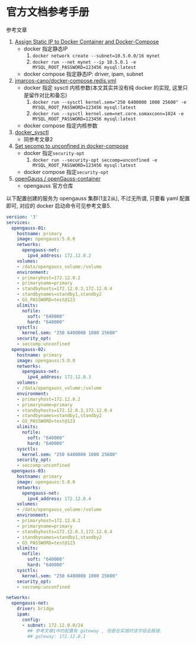 # 官方文档参考手册

参考文章

1. [Assign Static IP to Docker Container and Docker-Compose](https://www.baeldung.com/ops/docker-assign-static-ip-container)
    - docker 指定静态IP
        1. `docker network create --subnet=10.5.0.0/16 mynet`
        2. `docker run --net mynet --ip 10.5.0.1 -e MYSQL_ROOT_PASSWORD=123456 mysql:latest`
    - docker compose 指定静态IP: driver, ipam, subnet
2. [jmarcos-cano/docker-compose.redis.yml](https://gist.github.com/jmarcos-cano/9b5d16d5e65999875e60f44be4c370df)
    - docker 指定 sysctl 内核参数(本文其实并没有纯 docker 的实现, 这里只是留作对比和备忘)
        1. `docker run --sysctl kernel.sem="250 6400000 1000 25600" -e MYSQL_ROOT_PASSWORD=123456 mysql:latest`
        2. `docker run --sysctl kernel.sem=net.core.somaxconn=1024 -e MYSQL_ROOT_PASSWORD=123456 mysql:latest`
    - docker compose 指定内核参数
3. [docker_sysctl](https://beixiu.net/dev/docker-sysctl/)
    - 同参考文章2
4. [Set secomp to unconfined in docker-compose](https://stackoverflow.com/questions/46053672/set-secomp-to-unconfined-in-docker-compose)
    - docker 指定`security-opt`
        1. `docker run --security-opt seccomp=unconfined -e MYSQL_ROOT_PASSWORD=123456 mysql:latest`
    - docker compose 指定`security-opt`
5. [openGauss / openGauss-container](https://gitee.com/opengauss/openGauss-container/tree/03dd83be9dbd19b4ee302bd4f379a6ce5c1d4f1b/)
    - opengauss 官方仓库

以下配置创建的服务为 opengauss 集群(1主2从), 不过无所谓, 只要看 yaml 配置即可, 对应的 docker 启动命令可见参考文章5.

```yaml
version: '3'
services:
  opengauss-01:
    hostname: primary
    image: opengauss:5.0.0
    networks:
      opengauss-net:
        ipv4_address: 172.12.0.2
    volumes:
    - /data/opengauss_volume:/volume
    environment:
    - primaryhost=172.12.0.2
    - primaryname=primary
    - standbyhosts=172.12.0.3,172.12.0.4
    - standbynames=standby1,standby2
    - GS_PASSWORD=test@123
    ulimits:
      nofile:
        soft: "640000"
        hard: "640000"
    sysctls:
      kernel.sem: "250 6400000 1000 25600"
    security_opt: 
    - seccomp:unconfined
  opengauss-02:
    hostname: primary
    image: opengauss:5.0.0
    networks:
      opengauss-net:
        ipv4_address: 172.12.0.3
    volumes:
    - /data/opengauss_volume:/volume
    environment:
    - primaryhost=172.12.0.2
    - primaryname=primary
    - standbyhosts=172.12.0.3,172.12.0.4
    - standbynames=standby1,standby2
    - GS_PASSWORD=test@123
    ulimits:
      nofile:
        soft: "640000"
        hard: "640000"
    sysctls:
      kernel.sem: "250 6400000 1000 25600"
    security_opt: 
    - seccomp:unconfined
  opengauss-03:
    hostname: primary
    image: opengauss:5.0.0
    networks:
      opengauss-net:
        ipv4_address: 172.12.0.4
    volumes:
    - /data/opengauss_volume:/volume
    environment:
    - primaryhost=172.12.0.2
    - primaryname=primary
    - standbyhosts=172.12.0.3,172.12.0.4
    - standbynames=standby1,standby2
    - GS_PASSWORD=test@123
    ulimits:
      nofile:
        soft: "640000"
        hard: "640000"
    sysctls:
      kernel.sem: "250 6400000 1000 25600"
    security_opt: 
    - seccomp:unconfined

networks:
  opengauss-net:
    driver: bridge
    ipam:
      config:
      - subnet: 172.12.0.0/24
        ## 参考文章1中的配置有 gateway , 但是在实践时该字段会报错.
        ## gateway: 172.12.0.1
```

